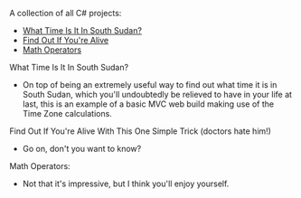 <p>A collection of all C# projects:</p>
<ul>
	<li>
		<a href="https://github.com/turtelneck/javascript-projects/tree/main/Project9_countdown_slideshow">
			What Time Is It In South Sudan?
		</a>
	</li>
	<li>
		<a href="https://github.com/turtelneck/javascript-projects/tree/main/Project7_scope_time_function">
			Find Out If You're Alive
		</a>
	</li>
	<li>
		<a href="https://github.com/turtelneck/javascript-projects/tree/main/Project3_math_operators">
			Math Operators
		</a>
	</li>
</ul>
What Time Is It In South Sudan?
<ul>
	<li>On top of being an extremely useful way to find out what time it is in South Sudan, which you'll undoubtedly be relieved to have in your life at last, this is an example of a basic MVC web build making use of the Time Zone calculations.</li>
</ul>
Find Out If You're Alive With This One Simple Trick (doctors hate him!)
<ul>
	<li>Go on, don't you want to know?</li>
</ul>
Math Operators:
<ul>
	<li>Not that it's impressive, but I think you'll enjoy yourself.</li>
</ul>

